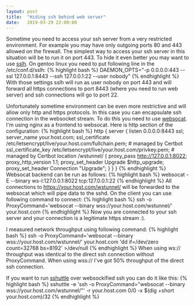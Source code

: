 ```yaml
---
layout: post
title:  "Hiding ssh behind web server"
date:   2019-03-29 22:00:00
---
```


Sometime you need to access your ssh server from a very restricted environment. For example you may have only outgoing ports 80 and 443 allowed on the firewall. 
The simplest way to access your ssh server in this situation will be to run it on port 443. To hide it even better you may want to use [sslh](https://github.com/yrutschle/sslh).
On gentoo linux you need to put following line in the /etc/conf.d/sslh:
{% highlight bash %}
DAEMON_OPTS="-p 0.0.0.0:443 --ssl 127.0.0.1:8443 --ssh 127.0.0.1:22 --user nobody"
{% endhighlight %}
With those settings sslh will run as user nobody on port 443 and will forward all https connections to port 8443 (where you need to run web server) and ssh connections will go to port 22.


Unfortunately sometime environment can be even more restrictive and will allow only http and https protocols. In this case you can encapsulate ssh connection in the websocket stream.
To do this you need to use [websocat](https://github.com/vi/websocat). I'm using nginx as a frontend to websocat. Here is http section of the configuration:
{% highlight bash %}
http {
    server {
        listen 0.0.0.0:8443 ssl;
        server_name your.host.com;
        ssl_certificate /etc/letsencrypt/live/your.host.com/fullchain.pem; # managed by Certbot
        ssl_certificate_key /etc/letsencrypt/live/your.host.com/privkey.pem; # managed by Certbot
        location /wstunnel/ {
            proxy_pass http://127.0.0.1:8022;
            proxy_http_version 1.1;
            proxy_set_header Upgrade $http_upgrade;
            proxy_set_header Connection "Upgrade";
        }
    }
}
{% endhighlight %}
Websocat backend can be run as follows:
{% highlight bash %}
websocat -E --binary ws-l:127.0.0.1:8022 tcp:127.0.0.1:22
{% endhighlight %}
All connections to https://your.host.com/wstunnel/ will be forwarded to the websocat which will pipe data to the sshd. On the client you can use following command to connect:
{% highlight bash %}
ssh -o ProxyCommand='websocat --binary wss://your.host.com/wstunnel/' your.host.com
{% endhighlight %}
Now you are connected to your ssh server and your connection is a legitimate https stream :).

I measured network throughput using following command:
{% highlight bash %}
ssh -o ProxyCommand='websocat --binary wss://your.host.com/wstunnel/' your.host.com 'dd if=/dev/zero count=32768 bs=8192' >/dev/null
{% endhighlight %}
When using ws:// throughput was identical to the direct ssh connection without ProxyCommand. When using wss:// I've got 50% throughput of the direct ssh connection.

If you want to run [sshuttle](https://github.com/sshuttle/sshuttle) over websockified ssh you can do it like this:
{% highlight bash %}
sshuttle -e 'ssh -o ProxyCommand="websocat --binary wss://your.host.com/wstunnel/"' -r your.host.com 0/0 -x $(dig +short your.host.com)/32
{% endhighlight %}
